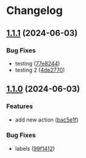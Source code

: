# Changelog

## [1.1.1](https://github.com/gersonn/releases-poc/compare/package-three-v1.1.0...package-three-v1.1.1) (2024-06-03)


### Bug Fixes

* testing ([77e8244](https://github.com/gersonn/releases-poc/commit/77e82446a4927ee30f775ad6fa9ec107917b5c81))
* testing 2 ([4de2770](https://github.com/gersonn/releases-poc/commit/4de2770a077d97e1029bb16846bb8050bf89af83))

## [1.1.0](https://github.com/gersonn/releases-poc/compare/package-two-v1.0.0...package-two-v1.1.0) (2024-06-03)


### Features

- add new action ([bac5e1f](https://github.com/gersonn/releases-poc/commit/bac5e1f1f7fb53ca4ae09d30859176aa7d283ebb))

### Bug Fixes

- labels ([99f1412](https://github.com/gersonn/releases-poc/commit/99f1412a3467f1603556b1a262e4607597a5d3e0))
